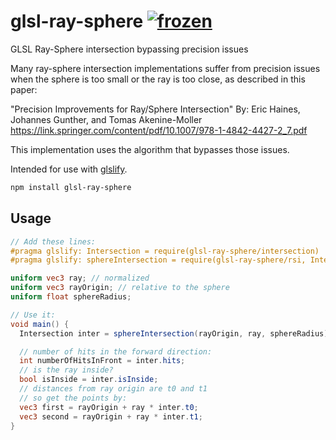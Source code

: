 # glsl-ray-sphere [![frozen](http://hughsk.github.io/stability-badges/dist/frozen.svg)](http://github.com/hughsk/stability-badges)

GLSL Ray-Sphere intersection bypassing precision issues

Many ray-sphere intersection implementations suffer from precision issues
when the sphere is too small or the ray is too close, as described in this paper:

"Precision Improvements for Ray/Sphere Intersection"
By: Eric Haines, Johannes Gunther, and Tomas Akenine-Moller
<https://link.springer.com/content/pdf/10.1007/978-1-4842-4427-2_7.pdf>

This implementation uses the algorithm that bypasses those issues.

Intended for use with [glslify](http://github.com/chrisdickinson/glslify).

```sh
npm install glsl-ray-sphere
```

## Usage

``` glsl
// Add these lines:
#pragma glslify: Intersection = require(glsl-ray-sphere/intersection)
#pragma glslify: sphereIntersection = require(glsl-ray-sphere/rsi, Intersection=Intersection)

uniform vec3 ray; // normalized
uniform vec3 rayOrigin; // relative to the sphere
uniform float sphereRadius;

// Use it:
void main() {
  Intersection inter = sphereIntersection(rayOrigin, ray, sphereRadius);

  // number of hits in the forward direction:
  int numberOfHitsInFront = inter.hits;
  // is the ray inside?
  bool isInside = inter.isInside;
  // distances from ray origin are t0 and t1
  // so get the points by:
  vec3 first = rayOrigin + ray * inter.t0;
  vec3 second = rayOrigin + ray * inter.t1;
}
```
